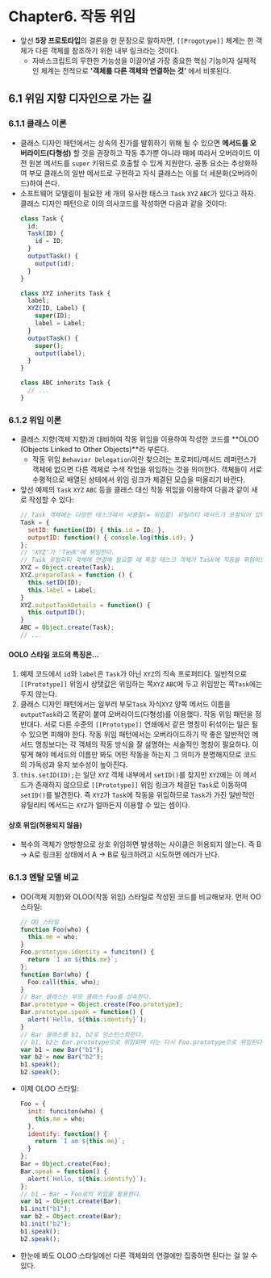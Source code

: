 # Chapter6. 작동 위임

- 앞선 **5장 프로토타입**의 결론을 한 문장으로 말하자면, `[[Progotype]]` 체계는 한 객체가 다른 객체를 참조하기 위한 내부 링크라는 것이다.
  - 자바스크립트의 무한한 가능성을 이끌어낼 가장 중요한 핵심 기능이자 실제적인 체계는 전적으로 **'객체를 다른 객체와 연결하는 것'** 에서 비롯된다.
 
## 6.1 위임 지향 디자인으로 가는 길
### 6.1.1 클래스 이론
- 클래스 디자인 패턴에서는 상속의 진가를 발휘하기 위해 될 수 있으면 **메서드를 오버라이드(다형성)** 할 것을 권장하고 작동 추가뿐 아니라 때에 따라서 오버라이드 이전 원본 메서드를 `super` 키워드로 호출할 수 있게 지원한다. 공통 요소는 추상화하여 부모 클래스의 일반 메서드로 구현하고 자식 클래스는 이를 더 세분화(오버라이드)하여 쓴다.
- 소프트웨어 모델링이 필요한 세 개의 유사한 태스크 `Task` `XYZ` `ABC`가 있다고 하자. 클래스 디자인 패턴으로 이의 의사코드를 작성하면 다음과 같을 것이다:
  ```js
  class Task {
    id;
    Task(ID) {
      id = ID;
    }
    outputTask() {
      output(id);
    }
  }

  class XYZ inherits Task {
    label;
    XYZ(ID, Label) {
      super(ID);
      label = Label;
    }
    outputTask() {
      super();
      output(label);
    }
  }

  class ABC inherits Task {
    // ...
  }
  ```
### 6.1.2 위임 이론
- 클래스 지향(객체 지향)과 대비하여 작동 위임을 이용하여 작성한 코드를 **OLOO (Objects Linked to Other Objects)**라 부른다.
  - 작동 위임 `Behavior Delegation`이란 찾으려는 프로퍼티/메서드 레퍼런스가 객체에 없으면 다른 객체로 수색 작업을 위임하는 것을 의미한다. 객체들이 서로 수평적으로 배열된 상테에서 위임 링크가 체결된 모습을 떠올리기 바란다. 
- 앞선 예제의 `Task` `XYZ` `ABC` 등을 클래스 대신 작동 위임을 이용하여 다음과 같이 새로 작성할 수 있다:
  ```js
  // Task 객체에는 다양한 태스크에서 사용할(= 위임할) 유틸리티 메서드가 포함되어 있다.
  Task = {
    setID: function(ID) { this.id = ID; },
    outputID: function() { console.log(this.id); }
  };
  // 'XYZ'가 'Task'에 위임한다.
  // Task 유틸리티 객체에 연결해 필요할 때 특정 태스크 객체가 Task에 작동을 위임하도록 작성한다.
  XYZ = Object.create(Task);
  XYZ.prepareTask = function () {
    this.setID(ID);
    this.label = Label;
  }
  XYZ.outputTaskDetails = function() {
    this.outputID();
  }
  ABC = Object.create(Task);
  // ... 
  ```
#### OOLO 스타일 코드의 특징은...
1. 예제 코드에서 `id`와 `label`은 `Task`가 아닌 `XYZ`의 직속 프로퍼티다. 일반적으로 `[[Prototype]]` 위임시 상탯값은 위임하는 쪽`XYZ` `ABC`에 두고 위임받는 쪽`Task`에는 두지 않는다.
2. 클래스 디자인 패턴에서는 일부러 부모`Task` 자식`XYZ` 양쪽 메서드 이름을 `outputTask`라고 똑같이 붙여 오버라이드(다형성)를 이용했다. 작동 위임 패턴을 정반대다. 서로 다른 수준의 `[[Prototype]]` 연쇄에서 같은 명칭이 뒤섞이는 일은 될 수 있으면 피해야 한다. 작동 위임 패턴에서는 오버라이드하기 딱 좋은 일반적인 메서드 명칭보다는 각 객체의 작동 방식을 잘 설명하는 서술적인 명칭이 필요하다. 이렇게 해야 메서드의 이름만 봐도 어떤 작동을 하는지 그 의미가 분명해지므로 코드의 가독성과 유지 보수성이 높아진다.
3. `this.setID(ID);`는 일단 `XYZ` 객체 내부에서 `setID()`를 찾지만 `XYZ`에는 이 메서드가 존재하지 않으므로 `[[Prototype]]` 위임 링크가 체결된 `Task`로 이동하여 `setID()`를 발견한다. 즉 `XYZ`가 `Task`에 작동을 위임하므로 `Task`가 가진 일반적인 유틸리티 메서드는 `XYZ`가 얼마든지 이용할 수 있는 셈이다.

#### 상호 위임(허용되지 않음)
- 복수의 객체가 양방향으로 상호 위임하면 발생하는 사이클은 허용되지 않는다. 즉 B → A로 링크된 상태에서 A → B로 링크하려고 시도하면 에러가 난다.

### 6.1.3 멘탈 모델 비교
- OO(객체 지향)와 OLOO(작동 위임) 스타일로 작성된 코드를 비교해보자. 먼저 OO 스타일:
  ```js
  // OO 스타일
  function Foo(who) {
    this.me = who;
  }
  Foo.prototype.identity = funciton() {
    return `I am ${this.me}`;
  };
  function Bar(who) {
    Foo.call(this, who);
  }
  // Bar 클래스는 부모 클래스 Foo를 상속한다.
  Bar.prototype = Object.create(Foo.prototype);
  Bar.prototype.speak = function() {
    alert(`Hello, ${this.identify}`);
  }
  // Bar 클래스를 b1, b2로 인스턴스화한다.
  // b1, b2는 Bar.prototype으로 위임되며 이는 다시 Foo.prototype으로 위임된다.
  var b1 = new Bar("b1");
  var b2 = new Bar("b2");
  b1.speak();
  b2.speak();
  ```        
- 이제 OLOO 스타일:
  ```js
  Foo = {
    init: funciton(who) {
      this.me = who;
    },
    identify: function() {
      return `I am ${this.me}`;
    }
  };
  Bar = Object.create(Foo);
  Bar.speak = function() {
    alert(`Hello, ${this.identify}`);
  };
  // b1 → Bar → Foo로의 위임을 활용한다.
  var b1 = Object.create(Bar);
  b1.init("b1");
  var b2 = Object.create(Bar);
  b1.init("b2");
  b1.speak();
  b2.speak();
  ```
- 한눈에 봐도 OLOO 스타일에선 다른 객체와의 연결에만 집중하면 된다는 걸 알 수 있다. 

